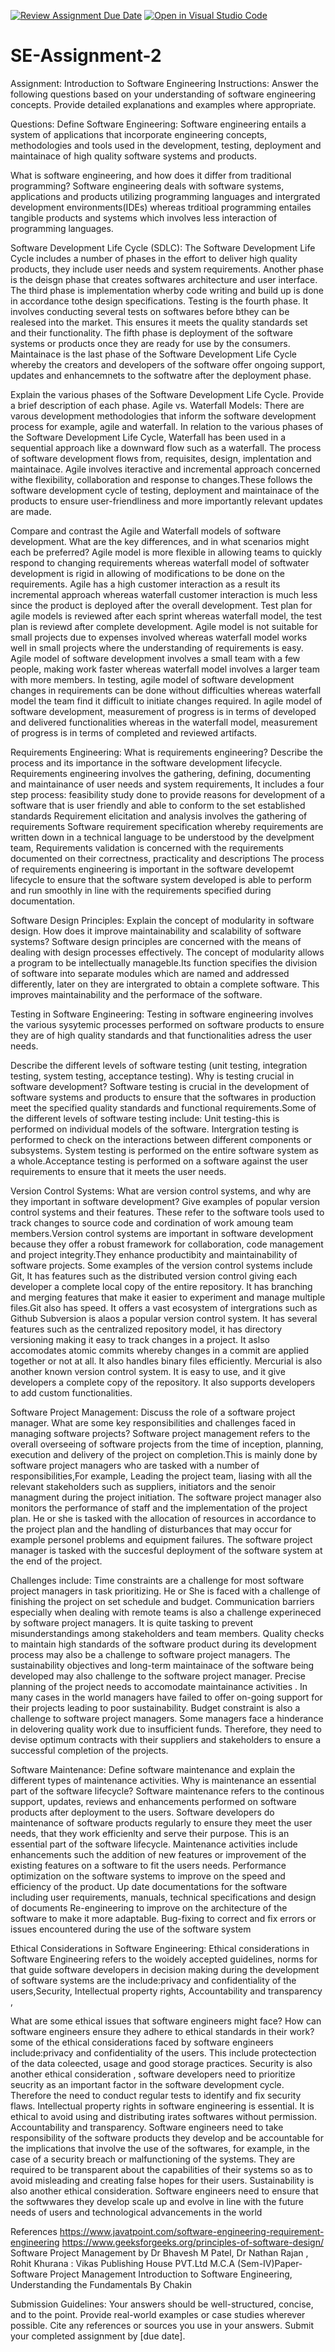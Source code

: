 [![Review Assignment Due Date](https://classroom.github.com/assets/deadline-readme-button-24ddc0f5d75046c5622901739e7c5dd533143b0c8e959d652212380cedb1ea36.svg)](https://classroom.github.com/a/-ucQIGTc)
[![Open in Visual Studio Code](https://classroom.github.com/assets/open-in-vscode-718a45dd9cf7e7f842a935f5ebbe5719a5e09af4491e668f4dbf3b35d5cca122.svg)](https://classroom.github.com/online_ide?assignment_repo_id=15232340&assignment_repo_type=AssignmentRepo)
# SE-Assignment-2
Assignment: Introduction to Software Engineering
Instructions:
Answer the following questions based on your understanding of software engineering concepts. Provide detailed explanations and examples where appropriate.

Questions:
Define Software Engineering:
Software engineering entails a system of applications that incorporate engineering concepts, methodologies and tools used in the development, testing, deployment and maintainace of high quality software systems and products.

What is software engineering, and how does it differ from traditional programming?
Software engineering deals with software systems, applications and products utilizing programming languages and intergrated development environments(IDEs) whereas trditioal programming entailes tangible products and systems which involves less interaction of programming languages.

Software Development Life Cycle (SDLC):
The Software Development Life Cycle includes a number of phases in the effort to deliver  high quality products, they include user needs and system requirements.
Another phase is the deisgn phase that creates softwares architecture and user interface.
The third phase is implementation wherby code writing and build up is done in accordance tothe design specifications.
Testing is the fourth phase. It involves conducting several tests on softwares before bthey can be realesed into the market. This ensures it meets the quality standards set and their functionality.
The fifth phase is deployment of the software systems or products once they are ready for use by the consumers.
Maintainace is the last phase of the Software Development Life Cycle whereby the creators and developers of the software offer ongoing support, updates and enhancemnets to the softwatre after the deployment phase.

Explain the various phases of the Software Development Life Cycle. Provide a brief description of each phase.
Agile vs. Waterfall Models:
There are varous development methodologies that inform the software development process for example, agile and waterfall. In relation to the various phases of the Software Development Life Cycle, Waterfall has been used in a sequential approach like a downward flow such as a waterfall. The process of software development flows from, requisites, design, implentation and maintainace.
Agile involves iteractive and incremental approach concerned withe flexibility, collaboration and response to changes.These follows the software development cycle of testing, deployment and maintainace of the products to ensure user-friendliness and more importantly relevant updates are made.

Compare and contrast the Agile and Waterfall models of software development. What are the key differences, and in what scenarios might each be preferred?
Agile model is more flexible in allowing teams to quickly respond to changing requirements whereas waterfall model of softwater development is rigid in allowing of modifications to be done on the requirements.
Agile has a high customer interaction as a result its incremental approach whereas waterfall customer interaction is much less since the product is deployed after the overall development.
Test plan for agile models is reviewed after each sprint whereas waterfall model, the test plan is reviewd after complete development.
Agile model is not suitable for small projects due to expenses involved whereas waterfall model works well in small projects where the understanding of requirements is easy.
Agile model of software development involves a small team with a few people, making work faster whereas waterfall model involves a larger team with more members.
In testing, agile model of software development changes in requirements can be done without difficulties whereas waterfall model the team find it difficult to initiate changes required.
In agile model of software development, measurement of progress is in terms of developed and delivered functionalities whereas in the waterfall model, measurement of progress is in terms of completed and reviewed artifacts.

Requirements Engineering:
What is requirements engineering? Describe the process and its importance in the software development lifecycle.
Requirements engineering involves the gathering, defining, documenting and maintainance of user needs and system requirements,
It includes a four step process: feasibility study done to provide reasons for development of a software that is user friendly and able to conform to the set established standards
Requirement elicitation and analysis involves the gathering of requirements 
Software requirement specification whereby requirements are written down in a technical language to be understood by the develpment team,
Requirements validation is concerned with the requirements documented on their correctness, practicality and descriptions
The process of requirements engineering is important in the software developemt lifecycle to ensure that the software system developed is able to perform and run smoothly in line with the requirements specified during documentation.


Software Design Principles:
Explain the concept of modularity in software design. How does it improve maintainability and scalability of software systems?
Software design principles are concerned with the means of dealing with design processes effectively. The concept of modularity allows a program to be intellectually manageble.Its function specifies the division of software into separate modules which are named and addressed differently, later on they are intergrated to obtain a complete software. This improves maintainability and the performace of the  software.

Testing in Software Engineering:
Testing in software engineering involves the various sysytemic processes performed on software products to ensure they are of high quality standards and that functionalities adress the user needs.

Describe the different levels of software testing (unit testing, integration testing, system testing, acceptance testing). Why is testing crucial in software development?
Software testing is crucial in the development of software systems and products to ensure that the softwares in production meet the specified quality standards and functional requirements.Some of the different levels of software testing include: Unit testing-this is performed on individual models of the software. Intergration testing is performed to check on the interactions between different components or subsystems. System testing is performed on the entire software system as a whole.Acceptance testing is performed on a software against the user requirements to ensure that it meets the user needs.

Version Control Systems:
What are version control systems, and why are they important in software development? Give examples of popular version control systems and their features. 
These refer to the software tools used to track changes to source code and cordination of work amoung team members.Version control systems are important in software development because they offer a robust framework for collaboration, code management and project integrity.They enhance productibity and maintainability of software projects.
Some examples of the version control systems include Git, It has features such as the distributed version control giving each developer a complete local copy of the entire repository. It has branching and merging features that make it easier to experiment and manage multiple  files.Git also has speed. It offers a vast ecosystem of intergrations such as Github
Subversion is alaos a popular version control system. It has several features such as the centralized repository model, it has directory versioning making it easy to track changes in a project. It aslso accomodates atomic commits whereby changes in a commit are applied together or not at all. It also handles binary files efficiently.
Mercurial is also another known version control system. It is easy to use, and it give developers a complete copy of the repository. It also supports developers to add custom functionalities. 

Software Project Management:
Discuss the role of a software project manager. What are some key responsibilities and challenges faced in managing software projects?
Software project management refers to the overall overseeing of software projects from the time of inception, planning, execution and delivery of the project on completion.This is mainly done by software project managers who are tasked with a number of responsibilities,For example,
Leading the project team, liasing with all the relevant stakeholders such as suppliers, initiators and the senoir managment during the project initiation.
The software project manager also monitors the performance of staff and the implementation of the project plan.
He or she is tasked with the allocation of resources in accordance to the project plan and the handling of disturbances that may occur for example personel problems and equipment failures.
The software project manager is tasked with the succesful deployment of the software system at the end of the project.

Challenges include:
Time constraints are a challenge for most software project managers in task prioritizing. He or She is faced with a challenge of finishing the project on set schedule and budget.
Communication barriers especially when dealing with remote teams is also a challenge experineced by software project managers. It is quite tasking to prevent misunderstandings among stakeholders and team members.
Quality checks to maintain high standards of the software product during its development process may also be a challenge to software project managers. 
The sustainability objectives and long-term maintainace of the software being developed may also challenge to the software project manager. Precise planning of the project needs to accomodate maintainance activities . In many cases in the world managers have failed to offer on-going support for their projects leading to poor sustainability.
Budget constraint is also  a challenge to software project managers. Some managers face a hinderance in delovering quality work due to insufficient funds. Therefore, they need to devise optimum contracts with their suppliers and stakeholders to ensure a successful completion of the projects.

Software Maintenance:
Define software maintenance and explain the different types of maintenance activities. Why is maintenance an essential part of the software lifecycle?
Software maintenance refers to the continous support, updates, reviews and enhancements performed on software products after deployment to the users. Software developers do maintenance of software products regularly to ensure they meet the user needs, that they work efficienlty and serve their purpose. This is an essential part of the software lifecycle.
Maintenance activities include enhancements such the addition of new features or improvement of the existing features on a software to fit the users needs.
Performance optimization on the software systems to improve on the speed and efficiency of the product.
Up date documentations for the software including user requirements, manuals, technical specifications and design of documents
Re-engineering to improve on the architecture of the software to make it more adaptable.
Bug-fixing to correct and fix errors or issues encountered during the use of the software system

Ethical Considerations in Software Engineering:
Ethical considerations in Software Engineering refers to the woidely accepted guidelines, norms for that guide software developers in decision making during the development of software systems  are the include:privacy and confidentiality of the users,Security, Intellectual property rights, Accountability and transparency , 

What are some ethical issues that software engineers might face? How can software engineers ensure they adhere to ethical standards in their work?
some of the ethical considerations faced by software engineers include:privacy and confidentiality of the users. This include protectection of the data coleected, usage and good storage practices.
Security is also another ethical consideration , software developers need to prioritize seucrity as an important factor in the software development cycle. Therefore the need to conduct regular tests to identify and fix security flaws.
Intellectual property rights in software engineering is essential. It is ethical to avoid using and distributing irates softwares without permission.
Accountability and transparency. Software engineers need to take responsibility of the software products they develop and be accountable for the implications that involve the use of the softwares, for example, in the case of a security breach or malfunctioning of the systems. They are required to be transparent about the capabilities of their systems so as to avoid misleading and creating false hopes for their users. 
Sustainability is also another ethical consideration. Software engineers need to ensure that the softwwares they develop scale up and evolve in line with the future needs of users and technological advancements in the world

References
https://www.javatpoint.com/software-engineering-requirement-engineering
https://www.geeksforgeeks.org/principles-of-software-design/
Software Project Management by Dr Bhavesh M Patel, Dr Nathan Rajan , Rohit Khurana : Vikas Publishing House PVT.Ltd
M.C.A (Sem-IV)Paper-Software Project Management
Introduction to Software Engineering, Understanding the Fundamentals By Chakin

Submission Guidelines:
Your answers should be well-structured, concise, and to the point.
Provide real-world examples or case studies wherever possible.
Cite any references or sources you use in your answers.
Submit your completed assignment by [due date].
